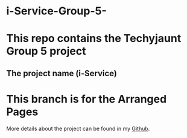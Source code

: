 # i-Service-Group-5-

# This repo contains the Techyjaunt Group 5 project
## The project name (i-Service) 

# This branch is for the Arranged Pages 



More details about the project can be found in my [Github](https://github.com/Hnn3y).